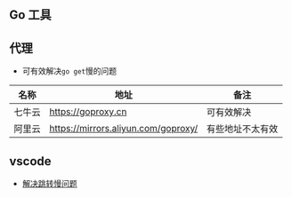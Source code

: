 ## Go 工具

## 代理

* 可有效解决`go get`慢的问题

| 名称 | 地址 | 备注 |
| -- | -- | -- |
| 七牛云 | https://goproxy.cn | 可有效解决 |
| 阿里云 | https://mirrors.aliyun.com/goproxy/ | 有些地址不太有效 | 

## vscode

* [解决跳转慢问题](https://blog.csdn.net/zhetmdoubeizhanyong/article/details/102534172)
